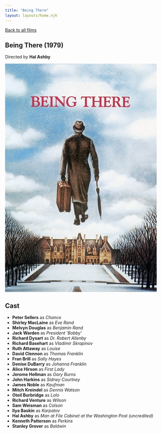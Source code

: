 ```yaml
---
title: "Being There"
layout: layouts/home.njk
---
```


<a href="../">Back to all films</a>

<article class="film">
  <h1>Being There (1979)</h1>

  <p class="director">
    Directed by <strong>Hal Ashby</strong>
  </p>

  <img src="../films/posters/being-there.jpg" alt="">

  <h2>
    Cast
  </h2>
  <ul>
    <li><strong>Peter Sellers</strong> as <em>Chance</em></li>
<li><strong>Shirley MacLaine</strong> as <em>Eve Rand</em></li>
<li><strong>Melvyn Douglas</strong> as <em>Benjamin Rand</em></li>
<li><strong>Jack Warden</strong> as <em>President 'Bobby'</em></li>
<li><strong>Richard Dysart</strong> as <em>Dr. Robert Allenby</em></li>
<li><strong>Richard Basehart</strong> as <em>Vladimir Skrapinov</em></li>
<li><strong>Ruth Attaway</strong> as <em>Louise</em></li>
<li><strong>David Clennon</strong> as <em>Thomas Franklin</em></li>
<li><strong>Fran Brill</strong> as <em>Sally Hayes</em></li>
<li><strong>Denise DuBarry</strong> as <em>Johanna Franklin</em></li>
<li><strong>Alice Hirson</strong> as <em>First Lady</em></li>
<li><strong>Jerome Hellman</strong> as <em>Gary Burns</em></li>
<li><strong>John Harkins</strong> as <em>Sidney Courtney</em></li>
<li><strong>James Noble</strong> as <em>Kaufman</em></li>
<li><strong>Mitch Kreindel</strong> as <em>Dennis Watson</em></li>
<li><strong>Oteil Burbridge</strong> as <em>Lolo</em></li>
<li><strong>Richard Venture</strong> as <em>Wilson</em></li>
<li><strong>Sam Weisman</strong> as <em>Colson</em></li>
<li><strong>Ilya Baskin</strong> as <em>Karpatov</em></li>
<li><strong>Hal Ashby</strong> as <em>Man at File Cabinet at the Washington Post (uncredited)</em></li>
<li><strong>Kenneth Patterson</strong> as <em>Perkins</em></li>
<li><strong>Stanley Grover</strong> as <em>Baldwin</em></li>
  </ul>
</article>
